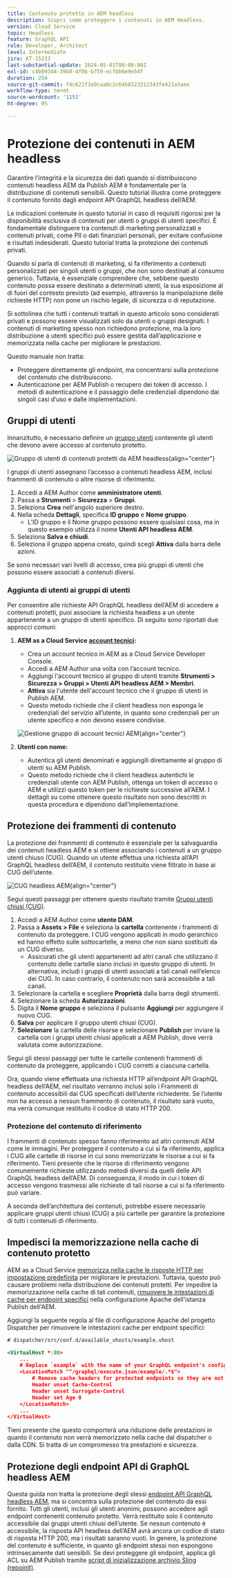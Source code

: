 ```yaml
---
title: Contenuto protetto in AEM headless
description: Scopri come proteggere i contenuti in AEM Headless.
version: Cloud Service
topic: Headless
feature: GraphQL API
role: Developer, Architect
level: Intermediate
jira: KT-15233
last-substantial-update: 2024-05-01T00:00:00Z
exl-id: c4b093d4-39b8-4f0b-b759-ecfbb6e9e54f
duration: 254
source-git-commit: f4c621f3a9caa8c2c64b8323312343fe421a5aee
workflow-type: tm+mt
source-wordcount: '1151'
ht-degree: 0%

---
```


# Protezione dei contenuti in AEM headless

Garantire l’integrità e la sicurezza dei dati quando si distribuiscono contenuti headless AEM da Publish AEM è fondamentale per la distribuzione di contenuti sensibili. Questo tutorial illustra come proteggere il contenuto fornito dagli endpoint API GraphQL headless dell’AEM.

Le indicazioni contenute in questo tutorial in caso di requisiti rigorosi per la disponibilità esclusiva di contenuti per utenti o gruppi di utenti specifici. È fondamentale distinguere tra contenuti di marketing personalizzati e contenuti privati, come PII o dati finanziari personali, per evitare confusione e risultati indesiderati. Questo tutorial tratta la protezione dei contenuti privati.

Quando si parla di contenuti di marketing, si fa riferimento a contenuti personalizzati per singoli utenti o gruppi, che non sono destinati al consumo generico. Tuttavia, è essenziale comprendere che, sebbene questo contenuto possa essere destinato a determinati utenti, la sua esposizione al di fuori del contesto previsto (ad esempio, attraverso la manipolazione delle richieste HTTP) non pone un rischio legale, di sicurezza o di reputazione.

Si sottolinea che tutti i contenuti trattati in questo articolo sono considerati privati e possono essere visualizzati solo da utenti o gruppi designati. I contenuti di marketing spesso non richiedono protezione, ma la loro distribuzione a utenti specifici può essere gestita dall’applicazione e memorizzata nella cache per migliorare le prestazioni.

Questo manuale non tratta:

- Proteggere direttamente gli endpoint, ma concentrarsi sulla protezione del contenuto che distribuiscono.
- Autenticazione per AEM Publish o recupero dei token di accesso. I metodi di autenticazione e il passaggio delle credenziali dipendono dai singoli casi d’uso e dalle implementazioni.

## Gruppi di utenti

Innanzitutto, è necessario definire un [gruppo utenti](https://experienceleague.adobe.com/en/docs/experience-manager-learn/cloud-service/accessing/aem-users-groups-and-permissions) contenente gli utenti che devono avere accesso al contenuto protetto.

![Gruppo di utenti di contenuti protetti da AEM headless](./assets/protected-content/user-groups.png){align="center"}

I gruppi di utenti assegnano l’accesso a contenuti headless AEM, inclusi frammenti di contenuto o altre risorse di riferimento.

1. Accedi a AEM Author come **amministratore utenti**.
1. Passa a **Strumenti** > **Sicurezza** > **Gruppi**.
1. Seleziona **Crea** nell&#39;angolo superiore destro.
1. Nella scheda **Dettagli**, specifica **ID gruppo** e **Nome gruppo**.
   - L&#39;ID gruppo e il Nome gruppo possono essere qualsiasi cosa, ma in questo esempio utilizza il nome **Utenti API headless AEM**.
1. Seleziona **Salva e chiudi**.
1. Seleziona il gruppo appena creato, quindi scegli **Attiva** dalla barra delle azioni.

Se sono necessari vari livelli di accesso, crea più gruppi di utenti che possono essere associati a contenuti diversi.

### Aggiunta di utenti ai gruppi di utenti

Per consentire alle richieste API GraphQL headless dell’AEM di accedere a contenuti protetti, puoi associare la richiesta headless a un utente appartenente a un gruppo di utenti specifico. Di seguito sono riportati due approcci comuni:

1. **AEM as a Cloud Service [account tecnici](https://experienceleague.adobe.com/en/docs/experience-manager-learn/getting-started-with-aem-headless/authentication/service-credentials):**
   - Crea un account tecnico in AEM as a Cloud Service Developer Console.
   - Accedi a AEM Author una volta con l’account tecnico.
   - Aggiungi l&#39;account tecnico al gruppo di utenti tramite **Strumenti > Sicurezza > Gruppi > Utenti API headless AEM > Membri**.
   - **Attiva** sia l&#39;utente dell&#39;account tecnico che il gruppo di utenti in Publish AEM.
   - Questo metodo richiede che il client headless non esponga le credenziali del servizio all’utente, in quanto sono credenziali per un utente specifico e non devono essere condivise.

   ![Gestione gruppo di account tecnici AEM](./assets/protected-content/group-membership.png){align="center"}

2. **Utenti con nome:**
   - Autentica gli utenti denominati e aggiungili direttamente al gruppo di utenti su AEM Publish.
   - Questo metodo richiede che il client headless autentichi le credenziali utente con AEM Publish, ottenga un token di accesso o AEM e utilizzi questo token per le richieste successive all’AEM. I dettagli su come ottenere questo risultato non sono descritti in questa procedura e dipendono dall’implementazione.

## Protezione dei frammenti di contenuto

La protezione dei frammenti di contenuto è essenziale per la salvaguardia dei contenuti headless AEM e si ottiene associando i contenuti a un gruppo utenti chiuso (CUG). Quando un utente effettua una richiesta all’API GraphQL headless dell’AEM, il contenuto restituito viene filtrato in base ai CUG dell’utente.

![CUG headless AEM](./assets/protected-content/cugs.png){align="center"}

Segui questi passaggi per ottenere questo risultato tramite [Gruppi utenti chiusi (CUG)](https://experienceleague.adobe.com/en/docs/experience-manager-learn/assets/advanced/closed-user-groups).

1. Accedi a AEM Author come **utente DAM**.
2. Passa a **Assets > File** e seleziona la **cartella** contenente i frammenti di contenuto da proteggere. I CUG vengono applicati in modo gerarchico ed hanno effetto sulle sottocartelle, a meno che non siano sostituiti da un CUG diverso.
   - Assicurati che gli utenti appartenenti ad altri canali che utilizzano il contenuto delle cartelle siano inclusi in questo gruppo di utenti. In alternativa, includi i gruppi di utenti associati a tali canali nell’elenco dei CUG. In caso contrario, il contenuto non sarà accessibile a tali canali.
3. Selezionare la cartella e scegliere **Proprietà** dalla barra degli strumenti.
4. Selezionare la scheda **Autorizzazioni**.
5. Digita il **Nome gruppo** e seleziona il pulsante **Aggiungi** per aggiungere il nuovo CUG.
6. **Salva** per applicare il gruppo utenti chiusi (CUG).
7. **Selezionare** la cartella delle risorse e selezionare **Publish** per inviare la cartella con i gruppi utenti chiusi applicati a AEM Publish, dove verrà valutata come autorizzazione.

Segui gli stessi passaggi per tutte le cartelle contenenti frammenti di contenuto da proteggere, applicando i CUG corretti a ciascuna cartella.

Ora, quando viene effettuata una richiesta HTTP all’endpoint API GraphQL headless dell’AEM, nel risultato verranno inclusi solo i Frammenti di contenuto accessibili dai CUG specificati dell’utente richiedente. Se l’utente non ha accesso a nessun frammento di contenuto, il risultato sarà vuoto, ma verrà comunque restituito il codice di stato HTTP 200.

### Protezione del contenuto di riferimento

I frammenti di contenuto spesso fanno riferimento ad altri contenuti AEM come le immagini. Per proteggere il contenuto a cui si fa riferimento, applica i CUG alle cartelle di risorse in cui sono memorizzate le risorse a cui si fa riferimento. Tieni presente che le risorse di riferimento vengono comunemente richieste utilizzando metodi diversi da quelli delle API GraphQL headless dell’AEM. Di conseguenza, il modo in cui i token di accesso vengono trasmessi alle richieste di tali risorse a cui si fa riferimento può variare.

A seconda dell’architettura dei contenuti, potrebbe essere necessario applicare gruppi utenti chiusi (CUG) a più cartelle per garantire la protezione di tutti i contenuti di riferimento.

## Impedisci la memorizzazione nella cache di contenuto protetto

AEM as a Cloud Service [memorizza nella cache le risposte HTTP per impostazione predefinita](https://experienceleague.adobe.com/en/docs/experience-manager-learn/cloud-service/caching/publish) per migliorare le prestazioni. Tuttavia, questo può causare problemi nella distribuzione dei contenuti protetti. Per impedire la memorizzazione nella cache di tali contenuti, [rimuovere le intestazioni di cache per endpoint specifici](https://experienceleague.adobe.com/en/docs/experience-manager-learn/cloud-service/caching/publish#how-to-customize-cache-rules-1) nella configurazione Apache dell&#39;istanza Publish dell&#39;AEM.

Aggiungi la seguente regola al file di configurazione Apache del progetto Dispatcher per rimuovere le intestazioni cache per endpoint specifici:

```xml
# dispatcher/src/conf.d/available_vhosts/example.vhost

<VirtualHost *:80>
    ...
    # Replace `example` with the name of your GraphQL endpoint's configuration name.
    <LocationMatch "^/graphql/execute.json/example/.*$">
        # Remove cache headers for protected endpoints so they are not cached
        Header unset Cache-Control
        Header unset Surrogate-Control
        Header set Age 0
    </LocationMatch>
    ...
</VirtualHost>
```

Tieni presente che questo comporterà una riduzione delle prestazioni in quanto il contenuto non verrà memorizzato nella cache dal dispatcher o dalla CDN. Si tratta di un compromesso tra prestazioni e sicurezza.

## Protezione degli endpoint API di GraphQL headless AEM

Questa guida non tratta la protezione degli stessi [endpoint API GraphQL headless AEM](https://experienceleague.adobe.com/en/docs/experience-manager-cloud-service/content/headless/graphql-api/graphql-endpoint), ma si concentra sulla protezione del contenuto da essi fornito. Tutti gli utenti, inclusi gli utenti anonimi, possono accedere agli endpoint contenenti contenuto protetto. Verrà restituito solo il contenuto accessibile dai gruppi utenti chiusi dell’utente. Se nessun contenuto è accessibile, la risposta API headless dell’AEM avrà ancora un codice di stato di risposta HTTP 200, ma i risultati saranno vuoti. In genere, la protezione del contenuto è sufficiente, in quanto gli endpoint stessi non espongono intrinsecamente dati sensibili. Se devi proteggere gli endpoint, applica gli ACL su AEM Publish tramite [script di inizializzazione archivio Sling (repoinit)](https://sling.apache.org/documentation/bundles/repository-initialization.html#repoinit-parser-test-scenarios).
